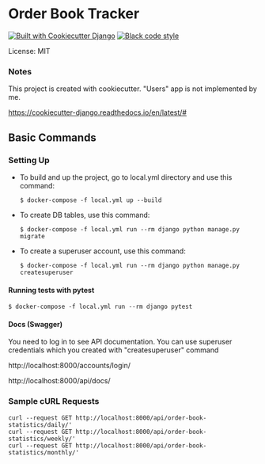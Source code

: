# Order Book Tracker


[![Built with Cookiecutter Django](https://img.shields.io/badge/built%20with-Cookiecutter%20Django-ff69b4.svg?logo=cookiecutter)](https://github.com/cookiecutter/cookiecutter-django/)
[![Black code style](https://img.shields.io/badge/code%20style-black-000000.svg)](https://github.com/ambv/black)

License: MIT

### Notes
This project is created with cookiecutter. "Users" app is not implemented by me.

https://cookiecutter-django.readthedocs.io/en/latest/#

## Basic Commands

### Setting Up
-   To build and up the project, go to local.yml directory and use this command:

        $ docker-compose -f local.yml up --build

-   To create DB tables, use this command:
        
        $ docker-compose -f local.yml run --rm django python manage.py migrate

-   To create a superuser account, use this command:

        $ docker-compose -f local.yml run --rm django python manage.py createsuperuser



#### Running tests with pytest

    $ docker-compose -f local.yml run --rm django pytest

#### Docs (Swagger)
You need to log in to see API documentation. You can use superuser credentials which you created with "createsuperuser" command
    
http://localhost:8000/accounts/login/

http://localhost:8000/api/docs/

### Sample cURL Requests

```
curl --request GET http://localhost:8000/api/order-book-statistics/daily/'
curl --request GET http://localhost:8000/api/order-book-statistics/weekly/'
curl --request GET http://localhost:8000/api/order-book-statistics/monthly/'
```



